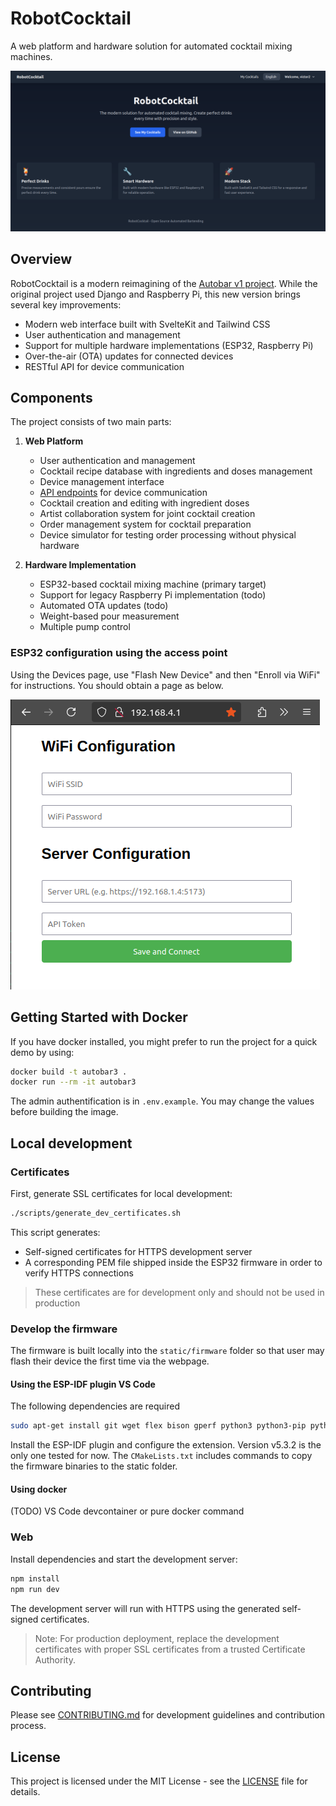 # RobotCocktail

A web platform and hardware solution for automated cocktail mixing machines.

![home page](docs/screenshot_home_page.png)

## Overview

RobotCocktail is a modern reimagining of the [Autobar v1 project](https://github.com/vtalpaert/autobar). While the original project used Django and Raspberry Pi, this new version brings several key improvements:

- Modern web interface built with SvelteKit and Tailwind CSS
- User authentication and management
- Support for multiple hardware implementations (ESP32, Raspberry Pi)
- Over-the-air (OTA) updates for connected devices
- RESTful API for device communication

## Components

The project consists of two main parts:

1. **Web Platform**
   - User authentication and management
   - Cocktail recipe database with ingredients and doses management
   - Device management interface
   - [API endpoints](docs/api.md) for device communication
   - Cocktail creation and editing with ingredient doses
   - Artist collaboration system for joint cocktail creation
   - Order management system for cocktail preparation
   - Device simulator for testing order processing without physical hardware

2. **Hardware Implementation**
   - ESP32-based cocktail mixing machine (primary target)
   - Support for legacy Raspberry Pi implementation (todo)
   - Automated OTA updates (todo)
   - Weight-based pour measurement
   - Multiple pump control

### ESP32 configuration using the access point

Using the Devices page, use "Flash New Device" and then "Enroll via WiFi" for instructions. You should obtain a page as below.

![access point](docs/screenshot_access_point.png)

## Getting Started with Docker

If you have docker installed, you might prefer to run the project for a quick demo by using:

```bash
docker build -t autobar3 .
docker run --rm -it autobar3
```

The admin authentification is in `.env.example`. You may change the values before building the image.

## Local development

### Certificates

First, generate SSL certificates for local development:

```bash
./scripts/generate_dev_certificates.sh
```

This script generates:

- Self-signed certificates for HTTPS development server
- A corresponding PEM file shipped inside the ESP32 firmware in order to verify HTTPS connections

> These certificates are for development only and should not be used in production

### Develop the firmware

The firmware is built locally into the `static/firmware` folder so that user may flash their device the first time via the webpage.

#### Using the ESP-IDF plugin VS Code

The following dependencies are required

```bash
sudo apt-get install git wget flex bison gperf python3 python3-pip python3-venv cmake ninja-build ccache libffi-dev libssl-dev dfu-util libusb-1.0-0
```

Install the ESP-IDF plugin and configure the extension. Version v5.3.2 is the only one tested for now.
The `CMakeLists.txt` includes commands to copy the firmware binaries to the static folder.

#### Using docker

(TODO) VS Code devcontainer or pure docker command

### Web

Install dependencies and start the development server:

```bash
npm install
npm run dev
```

The development server will run with HTTPS using the generated self-signed certificates.

> Note: For production deployment, replace the development certificates with proper SSL certificates from a trusted Certificate Authority.

## Contributing

Please see [CONTRIBUTING.md](CONTRIBUTING.md) for development guidelines and contribution process.

## License

This project is licensed under the MIT License - see the [LICENSE](LICENSE) file for details.
